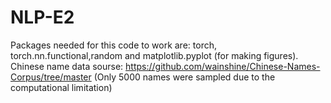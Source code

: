 # NLP-E2
Packages needed for this code to work are: torch, torch.nn.functional,random and matplotlib.pyplot (for making figures).
Chinese name data sourse: https://github.com/wainshine/Chinese-Names-Corpus/tree/master (Only 5000 names were sampled due to the computational limitation)
